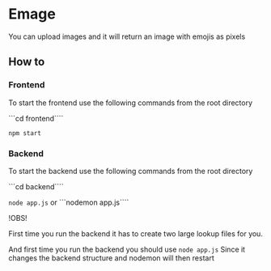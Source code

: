 # Emage
You can upload images and it will return an image with emojis as pixels

## How to

### Frontend
To start the frontend use the following commands from the root directory

```cd frontend````

```npm start```

### Backend
To start the backend use the following commands from the root directory

```cd backend````

```node app.js``` or ```nodemon app.js````

!OBS!

First time you run the backend it has to create two large lookup files for you.

And first time you run the backend you should use
```node app.js```
Since it changes the backend structure and nodemon will then restart

